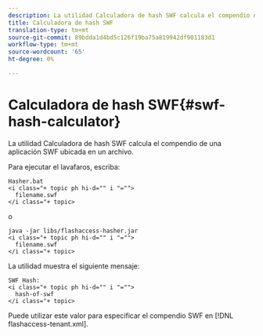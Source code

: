 ```yaml
---
description: La utilidad Calculadora de hash SWF calcula el compendio de una aplicación SWF ubicada en un archivo.
title: Calculadora de hash SWF
translation-type: tm+mt
source-git-commit: 89bdda1d4bd5c126f19ba75a819942df901183d1
workflow-type: tm+mt
source-wordcount: '65'
ht-degree: 0%

---
```



# Calculadora de hash SWF{#swf-hash-calculator}

La utilidad Calculadora de hash SWF calcula el compendio de una aplicación SWF ubicada en un archivo.

Para ejecutar el lavafaros, escriba:

```
Hasher.bat 
<i class="+ topic ph hi-d="" i "="">
  filename.swf
</i class="+ topic>
```

o

```
java -jar libs/flashaccess-hasher.jar 
<i class="+ topic ph hi-d="" i "="">
  filename.swf
</i class="+ topic>
```

La utilidad muestra el siguiente mensaje:

```
SWF Hash: 
<i class="+ topic ph hi-d="" i "="">
  hash-of-swf
</i class="+ topic>
```

Puede utilizar este valor para especificar el compendio SWF en [!DNL flashaccess-tenant.xml].
